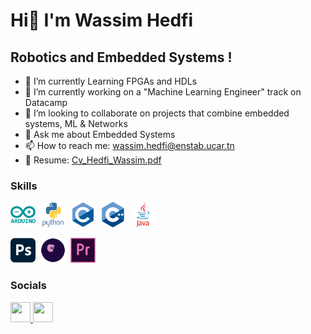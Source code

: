  Hi👋 I'm Wassim Hedfi
=====================================================

Robotics and Embedded Systems !
---------------------------------------------------------


* 🔭 I’m currently Learning FPGAs and HDLs
* 🌱 I’m currently working on a "Machine Learning Engineer" track on Datacamp
* 👯 I’m looking to collaborate on projects that combine embedded systems, ML & Networks
* 💬 Ask me about Embedded Systems
* 📫 How to reach me: wassim.hedfi@enstab.ucar.tn
* 📜 Resume: [Cv_Hedfi_Wassim.pdf](https://github.com/Lwessside/Lwessside/files/11446760/Cv_Hedfi_Wassim.pdf)

### Skills
<div>
  <img src="https://github.com/devicons/devicon/blob/master/icons/arduino/arduino-original-wordmark.svg" title="Arduino" alt="arduino" width="40" height="40"/>&nbsp;
 <img src="https://github.com/devicons/devicon/blob/master/icons/python/python-original-wordmark.svg" title="Python" alt="python" width="40" height="40"/>&nbsp;
 <img src="https://github.com/devicons/devicon/blob/master/icons/c/c-original.svg" title="C" alt="c" width="40" height="40"/>&nbsp;
    <img src="https://github.com/devicons/devicon/blob/master/icons/cplusplus/cplusplus-original.svg" title="C++" alt="Cpp" width="40" height="40"/>&nbsp;
        <img src="https://github.com/devicons/devicon/blob/master/icons/java/java-original-wordmark.svg" title="Java" alt="Java" width="40" height="40"/>&nbsp;


 <img src="https://github.com/devicons/devicon/blob/master/icons/photoshop/photoshop-plain.svg" title="Photoshop" alt="photoshop" width="40" height="40"/>&nbsp;
  <img src="https://github.com/devicons/devicon/blob/master/icons/aftereffects/aftereffects-original.svg" title="aftereffects" alt="aftereffects" width="40" height="40"/>&nbsp;
   <img src="https://github.com/devicons/devicon/blob/master/icons/premierepro/premierepro-original.svg" title="Premierepro" alt="premierepro" width="40" height="40"/>&nbsp;

 

</div>


### Socials

<p align="left">  
    <a href="https://github.com/Lwessside" target="_blank" rel="noreferrer" onclick="window.open(this.href,'_blank');return false;">
        <img src="https://raw.githubusercontent.com/danielcranney/readme-generator/main/public/icons/socials/github.svg" width="32" height="32" />
    </a>
    <a href="https://www.linkedin.com/in/wassim-hedfi" target="_blank" rel="noreferrer" onclick="window.open(this.href,'_blank');return false;">
        <img src="https://raw.githubusercontent.com/danielcranney/readme-generator/main/public/icons/socials/linkedin.svg" width="32" height="32" />
    </a>
</p>


